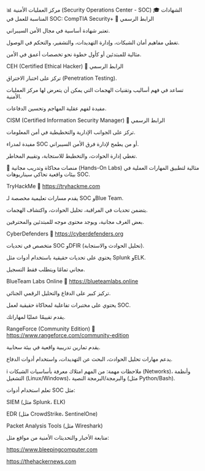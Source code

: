  📊 مركز العمليات الأمنية (Security Operations Center - SOC)
🎓 الشهادات المناسبة للعمل في SOC:
CompTIA Security+
🔗 الرابط الرسمي

تعتبر شهادة أساسية في مجال الأمن السيبراني.

تغطي مفاهيم أمان الشبكات، وإدارة التهديدات، والتشفير، والتحكم في الوصول.

مثالية للمبتدئين أو كأول خطوة نحو تخصصات أعمق في الأمن.

CEH (Certified Ethical Hacker)
🔗 الرابط الرسمي

تركز على اختبار الاختراق (Penetration Testing).

تساعد في فهم أساليب وتقنيات الهجمات التي يمكن أن يتعرض لها مركز العمليات الأمنية.

مفيدة لفهم عقلية المهاجم وتحسين الدفاعات.

CISM (Certified Information Security Manager)
🔗 الرابط الرسمي

تركز على الجوانب الإدارية والتخطيطية في أمن المعلومات.

مفيدة لمدراء SOC أو من يطمح لإدارة فرق الأمن السيبراني.

تغطي إدارة الحوادث، والتخطيط للاستجابة، وتقييم المخاطر.

🧪 منصات محاكاة وتدريب مجانية (Hands-On Labs)
مثالية لتطبيق المهارات العملية في بيئات واقعية تحاكي سيناريوهات SOC.

TryHackMe
🔗 https://tryhackme.com

يقدم مسارات تعليمية مخصصة لـ SOC وBlue Team.

يتضمن تحديات في المراقبة، تحليل الحوادث، واكتشاف الهجمات.

بعض الغرف مجانية، ويوجد محتوى موجه للمبتدئين والمحترفين.

CyberDefenders
🔗 https://cyberdefenders.org

متخصص في تحديات SOC وDFIR (تحليل الحوادث والاستجابة).

يحتوي على تحديات حقيقية باستخدام أدوات مثل Splunk وELK.

مجاني تمامًا ويتطلب فقط التسجيل.

BlueTeam Labs Online
🔗 https://blueteamlabs.online

تركيز كبير على الدفاع والتحليل الرقمي الجنائي.

يحتوي على مختبرات تفاعلية لمحاكاة حقيقية لعمل SOC.

يقدم تقييمًا عمليًا لمهاراتك.

RangeForce (Community Edition)
🔗 https://www.rangeforce.com/community-edition

يقدم تمارين تدريبية واقعية في بيئة سحابية.

يدعم مهارات تحليل الحوادث، البحث عن التهديدات، واستخدام أدوات الدفاع.

ℹ️ ملاحظات مهمة:
من المهم امتلاك معرفة بأساسيات الشبكات (Networks)، وأنظمة التشغيل (Linux/Windows)، والبرمجة/البرمجة النصية (مثل Python/Bash).

تعلم استخدام أدوات SOC مثل:

SIEM (مثل Splunk، ELK)

EDR (مثل CrowdStrike، SentinelOne)

Packet Analysis Tools (مثل Wireshark)

متابعة الأخبار والتحديثات الأمنية من مواقع مثل:

https://www.bleepingcomputer.com

https://thehackernews.com
 
